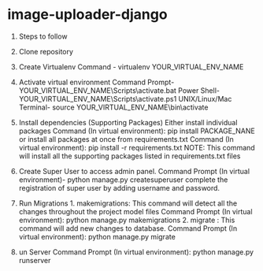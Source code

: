 # image-uploader-django

1. Steps to follow

2. Clone repository

3. Create Virtualenv Command - virtualenv YOUR_VIRTUAL_ENV_NAME

4. Activate virtual environment Command Prompt- YOUR_VIRTUAL_ENV_NAME\Scripts\activate.bat Power Shell- YOUR_VIRTUAL_ENV_NAME\Scripts\activate.ps1 UNIX/Linux/Mac Terminal- source YOUR_VIRTUAL_ENV_NAME\bin\activate

5. Install dependencies (Supporting Packages) Either install individual packages Command (In virtual environment): pip install PACKAGE_NANE or install all packages at once from requirements.txt Command (In virtual environment): pip install -r requirements.txt NOTE: This command will install all the supporting packages listed in requirements.txt files

6. Create Super User to access admin panel. Command Prompt (In virtual environment)- python manage.py createsuperuser complete the registration of super user by adding username and password.

7. Run Migrations 1. makemigrations: This command will detect all the changes throughout the project model files Command Prompt (In virtual environment): python manage.py makemigrations 2. migrate : This command will add new changes to database. Command Prompt (In virtual environment): python manage.py migrate

8. un Server Command Prompt (In virtual environment): python manage.py runserver
